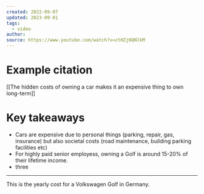 ```yaml
---
created: 2022-09-07
updated: 2023-09-01
tags:
  - video
author: 
source: https://www.youtube.com/watch?v=ztHZj6QNlkM
---
```

# Example citation

[[The hidden costs of owning a car makes it an expensive thing to own long-term]]

# Key takeaways
* Cars are expensive due to personal things (parking, repair, gas, insurance) but also societal costs (road maintenance, building parking facilities etc)
* For highly paid senior employess, owning a Golf is around 15-20% of their lifetime income.
* three

---

This is the yearly cost for a Volkswagen Golf in Germany.